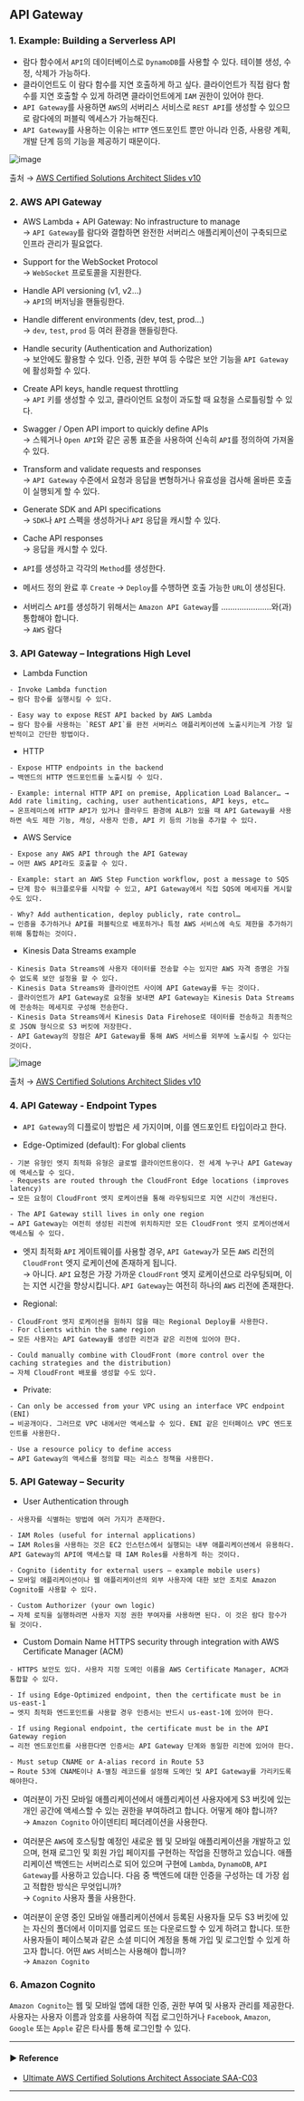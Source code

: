 ## API Gateway
### 1. Example: Building a Serverless API
- 람다 함수에서 `API`의 데이터베이스로 `DynamoDB`를 사용할 수 있다. 테이블 생성, 수정, 삭제가 가능하다.
- 클라이언트도 이 람다 함수를 지연 호출하게 하고 싶다. 클라이언트가 직접 람다 함수를 지연 호출할 수 있게 하려면 클라이언트에게 `IAM` 권한이 있어야 한다.
- `API Gateway`를 사용하면 `AWS`의 서버리스 서비스로 `REST API`를 생성할 수 있으므로 람다에의 퍼블릭 엑세스가 가능해진다.
- `API Gateway`를 사용하는 이유는 `HTTP` 엔드포인트 뿐만 아니라 인증, 사용량 계획, 개발 단계 등의 기능을 제공하기 때문이다.

![image](https://user-images.githubusercontent.com/97398071/235819471-ac69d4c9-559f-4ed8-94f6-d543bee49fc8.png)

출처 → [AWS Certified Solutions Architect Slides v10](https://courses.datacumulus.com/downloads/certified-solutions-architect-pn9/)

### 2. AWS API Gateway
- AWS Lambda + API Gateway: No infrastructure to manage  
→ `API Gateway`를 람다와 결합하면 완전한 서버리스 애플리케이션이 구축되므로 인프라 관리가 필요없다.

- Support for the WebSocket Protocol  
→ `WebSocket` 프로토콜을 지원한다.

- Handle API versioning (v1, v2…)  
→ `API`의 버저닝을 핸들링한다.

- Handle different environments (dev, test, prod…)  
→ `dev`, `test`, `prod` 등 여러 환경을 핸들링한다.

- Handle security (Authentication and Authorization)  
→ 보안에도 활용할 수 있다. 인증, 권한 부여 등 수많은 보안 기능을 `API Gateway`에 활성화할 수 있다.

- Create API keys, handle request throttling  
→ `API` 키를 생성할 수 있고, 클라이언트 요청이 과도할 때 요청을 스로틀링할 수 있다.

- Swagger / Open API import to quickly define APIs  
→ 스웨거나 `Open API`와 같은 공통 표준을 사용하여 신속히 `API`를 정의하여 가져올 수 있다.

- Transform and validate requests and responses  
→ `API Gateway` 수준에서 요청과 응답을 변형하거나 유효성을 검사해 올바른 호출이 실행되게 할 수 있다.

- Generate SDK and API specifications  
→ `SDK`나 `API` 스펙을 생성하거나 `API` 응답을 캐시할 수 있다.

- Cache API responses  
→ 응답을 캐시할 수 있다.

- `API`를 생성하고 각각의 `Method`를 생성한다.

- 메서드 정의 완료 후 `Create` → `Deploy`를 수행하면 호출 가능한 `URL`이 생성된다.

- 서버리스 `API`를 생성하기 위해서는 `Amazon API Gateway`를 ......................와(과) 통합해야 합니다.  
→ `AWS` 람다


### 3. API Gateway – Integrations High Level
- Lambda Function
~~~
- Invoke Lambda function
→ 람다 함수를 실행시킬 수 있다.

- Easy way to expose REST API backed by AWS Lambda
→ 람다 함수를 사용하는 `REST API`를 완전 서버리스 애플리케이션에 노출시키는게 가장 일반적이고 간단한 방법이다.
~~~

- HTTP
~~~
- Expose HTTP endpoints in the backend
→ 백엔드의 HTTP 엔드포인트를 노출시킬 수 있다.

- Example: internal HTTP API on premise, Application Load Balancer… → Add rate limiting, caching, user authentications, API keys, etc…
→ 온프레미스에 HTTP API가 있거나 클라우드 환경에 ALB가 있을 때 API Gateway를 사용하면 속도 제한 기능, 캐싱, 사용자 인증, API 키 등의 기능을 추가할 수 있다.
~~~

- AWS Service
~~~
- Expose any AWS API through the API Gateway
→ 어떤 AWS API라도 호출할 수 있다. 

- Example: start an AWS Step Function workflow, post a message to SQS
→ 단계 함수 워크플로우를 시작할 수 있고, API Gateway에서 직접 SQS에 메세지를 게시할 수도 있다.

- Why? Add authentication, deploy publicly, rate control…
→ 인증을 추가하거나 API를 퍼블릭으로 배포하거나 특정 AWS 서비스에 속도 제한을 추가하기 위해 통합하는 것이다.
~~~

- Kinesis Data Streams example
~~~
- Kinesis Data Streams에 사용자 데이터를 전송할 수는 있지만 AWS 자격 증명은 가질 수 없도록 보안 설정을 할 수 있다.
- Kinesis Data Streams와 클라이언트 사이에 API Gateway를 두는 것이다.
- 클라이언트가 API Gateway로 요청을 보내면 API Gateway는 Kinesis Data Streams에 전송하는 메세지로 구성해 전송한다.
- Kinesis Data Streams에서 Kinesis Data Firehose로 데이터를 전송하고 최종적으로 JSON 형식으로 S3 버킷에 저장한다.
- API Gateway의 장점은 API Gateway를 통해 AWS 서비스를 외부에 노출시킬 수 있다는 것이다.
~~~

![image](https://user-images.githubusercontent.com/97398071/235827961-ea27c370-a941-4130-a8ae-e6631ed289f5.png)

출처 → [AWS Certified Solutions Architect Slides v10](https://courses.datacumulus.com/downloads/certified-solutions-architect-pn9/)

### 4. API Gateway - Endpoint Types
- `API Gateway`의 디플로이 방법은 세 가지이며, 이를 엔드포인트 타입이라고 한다.

- Edge-Optimized (default): For global clients
~~~
- 기본 유형인 엣지 최적화 유형은 글로벌 클라이언트용이다. 전 세계 누구나 API Gateway에 액세스할 수 있다.
- Requests are routed through the CloudFront Edge locations (improves latency)
→ 모든 요청이 CloudFront 엣지 로케이션을 통해 라우팅되므로 지연 시간이 개선된다.

- The API Gateway still lives in only one region
→ API Gateway는 여전히 생성된 리전에 위치하지만 모든 CloudFront 엣지 로케이션에서 액세스될 수 있다.
~~~

- 엣지 최적화 `API` 게이트웨이를 사용할 경우, `API Gateway`가 모든 `AWS` 리전의 `CloudFront` 엣지 로케이션에 존재하게 됩니다.  
→ 아니다. `API` 요청은 가장 가까운 `CloudFront` 엣지 로케이션으로 라우팅되며, 이는 지연 시간을 향상시킵니다. `API Gateway`는 여전히 하나의 `AWS` 리전에 존재한다.

- Regional:
~~~
- CloudFront 엣지 로케이션을 원하지 않을 때는 Regional Deploy를 사용한다.
- For clients within the same region
→ 모든 사용자는 API Gateway를 생성한 리전과 같은 리전에 있어야 한다.

- Could manually combine with CloudFront (more control over the caching strategies and the distribution)
→ 자체 CloudFront 배포를 생성할 수도 있다.
~~~

- Private:
~~~
- Can only be accessed from your VPC using an interface VPC endpoint (ENI)
→ 비공개이다. 그러므로 VPC 내에서만 액세스할 수 있다. ENI 같은 인터페이스 VPC 엔드포인트를 사용한다.

- Use a resource policy to define access
→ API Gateway의 액세스를 정의할 때는 리소스 정책을 사용한다.
~~~

### 5. API Gateway – Security
- User Authentication through
~~~
- 사용자를 식별하는 방법에 여러 가지가 존재한다.

- IAM Roles (useful for internal applications)
→ IAM Roles을 사용하는 것은 EC2 인스턴스에서 실행되는 내부 애플리케이션에서 유용하다. API Gateway의 API에 액세스할 때 IAM Roles를 사용하게 하는 것이다.

- Cognito (identity for external users – example mobile users)
→ 모바일 애플리케이션이나 웹 애플리케이션의 외부 사용자에 대한 보안 조치로 Amazon Cognito를 사용할 수 있다.

- Custom Authorizer (your own logic)
→ 자체 로직을 실행하려면 사용자 지정 권한 부여자를 사용하면 된다. 이 것은 람다 함수가 될 것이다.
~~~

- Custom Domain Name HTTPS security through integration with AWS Certificate Manager (ACM)
~~~
- HTTPS 보안도 있다. 사용자 지정 도메인 이름을 AWS Certificate Manager, ACM과 통합할 수 있다.

- If using Edge-Optimized endpoint, then the certificate must be in us-east-1
→ 엣지 최적화 엔드포인트를 사용할 경우 인증서는 반드시 us-east-1에 있어야 한다.

- If using Regional endpoint, the certificate must be in the API Gateway region
→ 리전 엔드포인트를 사용한다면 인증서는 API Gateway 단계와 동일한 리전에 있어야 한다.

- Must setup CNAME or A-alias record in Route 53
→ Route 53에 CNAME이나 A-별칭 레코드를 설정해 도메인 및 API Gateway를 가리키도록 해야한다.
~~~

- 여러분이 가진 모바일 애플리케이션에서 애플리케이션 사용자에게 S3 버킷에 있는 개인 공간에 액세스할 수 있는 권한을 부여하려고 합니다. 어떻게 해야 합니까?  
→ `Amazon Cognito` 아이덴티티 페더레이션을 사용한다.

- 여러분은 `AWS`에 호스팅할 예정인 새로운 웹 및 모바일 애플리케이션을 개발하고 있으며, 현재 로그인 및 회원 가입 페이지를 구현하는 작업을 진행하고 있습니다. 애플리케이션 백엔드는 서버리스로 되어 있으며 구현에 `Lambda`, `DynamoDB`, `API Gateway`를 사용하고 있습니다. 다음 중 백엔드에 대한 인증을 구성하는 데 가장 쉽고 적합한 방식은 무엇입니까?  
→ `Cognito` 사용자 풀을 사용한다.

- 여러분이 운영 중인 모바일 애플리케이션에서 등록된 사용자들 모두 S3 버킷에 있는 자신의 폴더에서 이미지를 업로드 또는 다운로드할 수 있게 하려고 합니다. 또한 사용자들이 페이스북과 같은 소셜 미디어 계정을 통해 가입 및 로그인할 수 있게 하고자 합니다. 어떤 `AWS` 서비스는 사용해야 합니까?  
→ `Amazon Cognito`

### 6. Amazon Cognito
`Amazon Cognito`는 웹 및 모바일 앱에 대한 인증, 권한 부여 및 사용자 관리를 제공한다. 사용자는 사용자 이름과 암호를 사용하여 직접 로그인하거나 `Facebook`, `Amazon`, `Google` 또는 `Apple` 같은 타사를 통해 로그인할 수 있다.

---
#### ▶ Reference
- [Ultimate AWS Certified Solutions Architect Associate SAA-C03](https://www.udemy.com/course/aws-certified-solutions-architect-associate-saa-c03/)
---